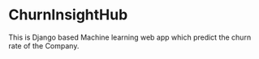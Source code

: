 # ChurnInsightHub
This is Django based Machine learning web app which predict the churn rate of the Company.
